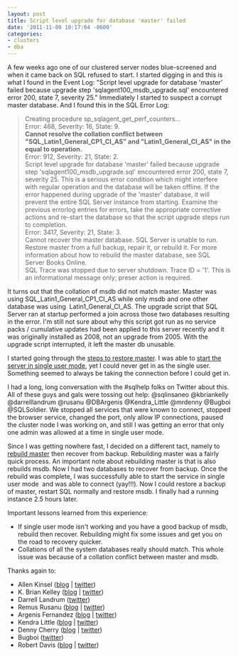 ```yaml
---
layout: post
title: Script level upgrade for database 'master' failed
date: '2011-11-09 10:17:04 -0600'
categories:
- clusters
- dba
---
```

<p>A few weeks ago one of our clustered server nodes blue-screened and when it came back on SQL refused to start. I started digging in and this is what I found in the Event Log: "Script level upgrade for database 'master' failed because upgrade step 'sqlagent100_msdb_upgrade.sql' encountered error 200, state 7, severity 25." Immediately I started to suspect a corrupt master database. And I found this in the SQL Error Log:</p>
<blockquote><p>Creating procedure sp_sqlagent_get_perf_counters...<br />
Error: 468, Severity: 16, State: 9.<br />
<strong>Cannot resolve the collation conflict between "SQL_Latin1_General_CP1_CI_AS" and "Latin1_General_CI_AS" in the equal to operation.</strong><br />
Error: 912, Severity: 21, State: 2.<br />
Script level upgrade for database 'master' failed because upgrade step 'sqlagent100_msdb_upgrade.sql' encountered error 200, state 7, severity 25. This is a serious error condition which might interfere with regular operation and the database will be taken offline. If the error happened during upgrade of the 'master' database, it will prevent the entire SQL Server instance from starting. Examine the previous errorlog entries for errors, take the appropriate corrective actions and re-start the database so that the script upgrade steps run to completion.<br />
Error: 3417, Severity: 21, State: 3.<br />
Cannot recover the master database. SQL Server is unable to run. Restore master from a full backup, repair it, or rebuild it. For more information about how to rebuild the master database, see SQL Server Books Online.<br />
SQL Trace was stopped due to server shutdown. Trace ID = '1'. This is an informational message only; preser action is required.</p></blockquote>
<p>It turns out that the collation of msdb did not match master. Master was using SQL_Latin1_General_CP1_CI_AS while only msdb and one other database was using&nbsp;&nbsp;Latin1_General_CI_AS. The upgrade script that SQL Server ran at startup performed a join across those two databases resulting in the error. I'm still not sure about why this script got run as no service packs / cumulative updates had been applied to this server recently&nbsp;and it was originally installed as 2008, not an upgrade from 2005. With the upgrade script interrupted, it left the master db unusable.</p>
<p>I started going through the <a href="http://msdn.microsoft.com/en-us/library/ms190679.aspx">steps to restore master</a>.&nbsp;I was able to <a href="http://msdn.microsoft.com/en-us/library/ms188236%28v=sql.100%29.aspx">start the server in single user mode</a>, yet I could never get in as the single user. Something seemed to always be taking the connection before I could get in.</p>
<p>I had a long, long conversation with the #sqlhelp folks on Twitter about this. All of these guys and gals were tossing out help:&nbsp;@sqlinsaneo @kbriankelly @darrelllandrum @rusanu @DBArgenis @Kendra_Little @mrdenny @Bugboi @SQLSoldier. We stopped all services that were known to connect, stopped the browser service, changed the port, only allow IP connections, paused the cluster node I was working on, and still I was getting an error that only one admin was allowed at a time in single user mode.</p>
<p>Since I was getting nowhere fast, I decided on a different tact, namely to <a href="https://blogs.msdn.com/themes/blogs/generic/post.aspx?WeblogApp=psssql&amp;y=2008&amp;m=08&amp;d=29&amp;WeblogPostName=how-to-rebuild-system-databases-in-sql-server-2008&amp;GroupKeys=">rebuild master</a> then recover from backup. Rebuilding master was a fairly quick process. An important note about rebuilding master is that is also rebuilds msdb. Now I had two databases to recover from backup. Once the rebuild was complete, I was successfully able to&nbsp;start the service in single user mode &nbsp;and was able to connect (yay!!!). Now I could restore a backup of master, restart SQL normally and restore msdb. I finally had a running instance 2.5 hours later.</p>
<p>Important lessons learned from this experience:</p>
<ul>
<li>If single user mode isn't working and you have a good backup of msdb, rebuild then recover. Rebuilding might fix some issues and get you on the road to recovery quicker.</li>
<li>Collations of all the system databases really should match. This whole issue was because of a collation conflict between master and msdb.</li>
</ul>
<div>Thanks again to:</div>
<div>
<ul>
<li>Allen Kinsel (<a href="http://www.allenkinsel.com">blog</a> | <a href="http://twitter.com/#!/sqlinsaneo">twitter</a>)</li>
<li>K. Brian Kelley (<a href="http://www.truthsolutions.com">blog</a> | <a href="http://twitter.com/#!/kbriankelley">twitter</a>)</li>
<li>Darrell Landrum (<a href="http://twitter.com/#!/darrelllandrum">twitter</a>)</li>
<li>Remus Rusanu (<a href="http://rusanu.com">blog</a> | <a href="http://twitter.com/#!/rusanu">twitter</a>)</li>
<li>Argenis Fernandez (<a href="http://www.sqlblog.com/blogs/argenis_fernandez">blog</a> | <a href="http://twitter.com/#!/DBArgenis">twitter</a>)</li>
<li>Kendra Little (<a href="http://littlekendra.com">blog</a> | <a href="http://twitter.com/#!/Kendra_Little">twitter</a>)</li>
<li>Denny Cherry (<a href="http://www.mrdenny.com">blog</a> | <a href="http://twitter.com/#!/mrdenny">twitter</a>)</li>
<li>Bugboi (<a href="http://twitter.com/#!/Bugboi">twitter</a>)</li>
<li>Robert Davis (<a href="http://www.sqlsoldier.com">blog</a> | <a href="http://twitter.com/#!/SQLSoldier">twitter</a>)</li>
</ul>
</div>
